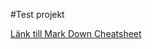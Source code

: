 #Test projekt

[Länk till Mark Down Cheatsheet](https://github.com/adam-p/markdown-here/wiki/Markdown-Cheatsheet)